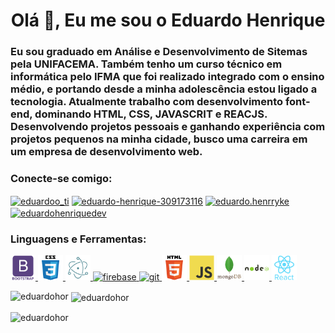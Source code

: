 <h1 align="center">Olá 👋, Eu me sou o Eduardo Henrique</h1>
<h3 align="justify-content">Eu sou graduado em Análise e Desenvolvimento de Sitemas pela UNIFACEMA. Também tenho um curso técnico em informática pelo IFMA que foi realizado integrado com o ensino médio, e portando desde a minha adolescência estou ligado a tecnologia. Atualmente trabalho com desenvolvimento font-end, dominando HTML, CSS, JAVASCRIT e REACJS. Desenvolvendo projetos pessoais e ganhando experiência com projetos pequenos na minha cidade, busco uma carreira em um empresa de desenvolvimento web.</h3>

<h3 align="left">Conecte-se comigo:</h3>
<p align="left">
<a href="https://twitter.com/eduardoo_ti" target="blank"><img align="center" src="https://raw.githubusercontent.com/rahuldkjain/github-profile-readme-generator/neutral-icons/src/images/icons/Social/twitter.svg" alt="eduardoo_ti" height="30" width="40" /></a>
<a href="https://linkedin.com/in/eduardo-henrique-309173116" target="blank"><img align="center" src="https://raw.githubusercontent.com/rahuldkjain/github-profile-readme-generator/neutral-icons/src/images/icons/Social/linked-in-alt.svg" alt="eduardo-henrique-309173116" height="30" width="40" /></a>
<a href="https://fb.com/eduardo.henrryke" target="blank"><img align="center" src="https://raw.githubusercontent.com/rahuldkjain/github-profile-readme-generator/neutral-icons/src/images/icons/Social/facebook.svg" alt="eduardo.henrryke" height="30" width="40" /></a>
<a href="https://instagram.com/eduardohenriquedev" target="blank"><img align="center" src="https://raw.githubusercontent.com/rahuldkjain/github-profile-readme-generator/neutral-icons/src/images/icons/Social/instagram.svg" alt="eduardohenriquedev" height="30" width="40" /></a>
</p>

<h3 align="left">Linguagens e Ferramentas:</h3>
<p align="left"> <a href="https://getbootstrap.com" target="_blank"> <img src="https://raw.githubusercontent.com/devicons/devicon/master/icons/bootstrap/bootstrap-plain-wordmark.svg" alt="bootstrap" width="40" height="40"/> </a> <a href="https://www.w3schools.com/css/" target="_blank"> <img src="https://raw.githubusercontent.com/devicons/devicon/master/icons/css3/css3-original-wordmark.svg" alt="css3" width="40" height="40"/> </a> <a href="https://www.electronjs.org" target="_blank"> <img src="https://raw.githubusercontent.com/devicons/devicon/master/icons/electron/electron-original.svg" alt="electron" width="40" height="40"/> </a> <a href="https://firebase.google.com/" target="_blank"> <img src="https://www.vectorlogo.zone/logos/firebase/firebase-icon.svg" alt="firebase" width="40" height="40"/> </a> <a href="https://git-scm.com/" target="_blank"> <img src="https://www.vectorlogo.zone/logos/git-scm/git-scm-icon.svg" alt="git" width="40" height="40"/> </a> <a href="https://www.w3.org/html/" target="_blank"> <img src="https://raw.githubusercontent.com/devicons/devicon/master/icons/html5/html5-original-wordmark.svg" alt="html5" width="40" height="40"/> </a> <a href="https://developer.mozilla.org/en-US/docs/Web/JavaScript" target="_blank"> <img src="https://raw.githubusercontent.com/devicons/devicon/master/icons/javascript/javascript-original.svg" alt="javascript" width="40" height="40"/> </a> <a href="https://www.mongodb.com/" target="_blank"> <img src="https://raw.githubusercontent.com/devicons/devicon/master/icons/mongodb/mongodb-original-wordmark.svg" alt="mongodb" width="40" height="40"/> </a> <a href="https://nodejs.org" target="_blank"> <img src="https://raw.githubusercontent.com/devicons/devicon/master/icons/nodejs/nodejs-original-wordmark.svg" alt="nodejs" width="40" height="40"/> </a> <a href="https://reactjs.org/" target="_blank"> <img src="https://raw.githubusercontent.com/devicons/devicon/master/icons/react/react-original-wordmark.svg" alt="react" width="40" height="40"/> </a> </p>

<p margin-top="5"><img align="left" src="https://github-readme-stats.vercel.app/api/top-langs?username=eduardohor&show_icons=true&locale=en&layout=compact" alt="eduardohor" /></p>

<p>&nbsp;<img align="center" src="https://github-readme-stats.vercel.app/api?username=eduardohor&show_icons=true&locale=en" alt="eduardohor" /></p>

<p><img align="center" src="https://github-readme-streak-stats.herokuapp.com/?user=eduardohor&" alt="eduardohor" /></p>
